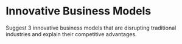 # Innovative Business Models

Suggest 3 innovative business models that are disrupting traditional industries and explain their competitive advantages.